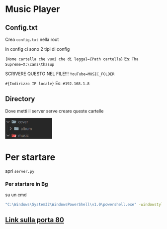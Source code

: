 
# Music Player

## Config.txt
Crea `config.txt` nella root

In config ci sono 2 tipi di config

`{Nome cartella che vuoi che di legga}={Path cartella}`
Es: `Tha Supreme=X:\canz\thasup`

SCRIVERE QUESTO NEL FILE!!! `YouTube=MUSIC_FOLDER`

`#{Indirizzo IP locale}` Es: `#192.168.1.8`

## Directory
Dove metti il server serve creare queste cartelle

![](https://github.com/dj2828/Music_Player/blob/be76a3c85a3f87b6e72067feaf1f4de53ee691e4/perIlReadme.png?raw=true)

# Per startare
apri `server.py`
### Per startare in Bg
su un cmd
```bash
"C:\Windows\System32\WindowsPowerShell\v1.0\powershell.exe" -windowstyle hidden -ExecutionPolicy Bypass -command "python {PATH SERVER.py}"
```
## [Link sulla porta 80](http://localhost)
